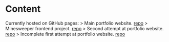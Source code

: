 # Content
Currently hosted on GitHub pages:
    > Main portfolio website. [repo](https://github.com/Alex-Symonds/portfolio-02-magic)
    > Minesweeper frontend project. [repo](https://github.com/Alex-Symonds/minesweeper-dev)
    > Second attempt at portfolio website. [repo](https://github.com/Alex-Symonds/portfolio-01)
    > Incomplete first attempt at portfolio website. [repo](https://github.com/Alex-Symonds/portfolio-00)

